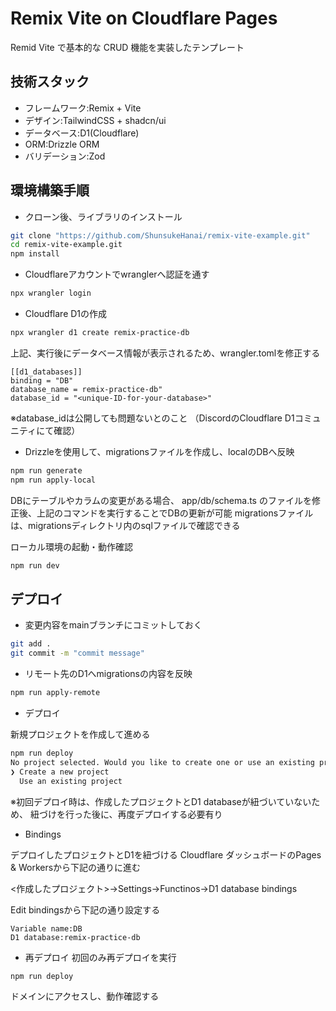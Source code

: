 # Remix Vite on Cloudflare Pages

Remid Vite で基本的な CRUD 機能を実装したテンプレート

## 技術スタック

- フレームワーク:Remix + Vite
- デザイン:TailwindCSS + shadcn/ui
- データベース:D1(Cloudflare)
- ORM:Drizzle ORM
- バリデーション:Zod

## 環境構築手順

- クローン後、ライブラリのインストール
```sh
git clone "https://github.com/ShunsukeHanai/remix-vite-example.git"
cd remix-vite-example.git
npm install
```

-  Cloudflareアカウントでwranglerへ認証を通す
```sh
npx wrangler login
```
- Cloudflare D1の作成
```sh
npx wrangler d1 create remix-practice-db
```
上記、実行後にデータベース情報が表示されるため、wrangler.tomlを修正する
```
[[d1_databases]]
binding = "DB"
database_name = remix-practice-db"
database_id = "<unique-ID-for-your-database>"
```
※database_idは公開しても問題ないとのこと
（DiscordのCloudflare D1コミュニティにて確認）

- Drizzleを使用して、migrationsファイルを作成し、localのDBへ反映
```sh
npm run generate
npm run apply-local
```
DBにテーブルやカラムの変更がある場合、
app/db/schema.ts のファイルを修正後、上記のコマンドを実行することでDBの更新が可能
migrationsファイルは、migrationsディレクトリ内のsqlファイルで確認できる

ローカル環境の起動・動作確認
```sh
npm run dev
```

## デプロイ
- 変更内容をmainブランチにコミットしておく
```sh
git add .
git commit -m "commit message"
```

- リモート先のD1へmigrationsの内容を反映
```sh
npm run apply-remote
```

- デプロイ

新規プロジェクトを作成して進める
```sh
npm run deploy
No project selected. Would you like to create one or use an existing project?
❯ Create a new project
  Use an existing project
```

※初回デプロイ時は、作成したプロジェクトとD1 databaseが紐づいていないため、
紐づけを行った後に、再度デプロイする必要有り

- Bindings

デプロイしたプロジェクトとD1を紐づける
Cloudflare ダッシュボードのPages & Workersから下記の通りに進む

<作成したプロジェクト>→Settings→Functinos→D1 database bindings

Edit bindingsから下記の通り設定する
```
Variable name:DB
D1 database:remix-practice-db
```

- 再デプロイ
初回のみ再デプロイを実行
```sh
npm run deploy
```

ドメインにアクセスし、動作確認する


